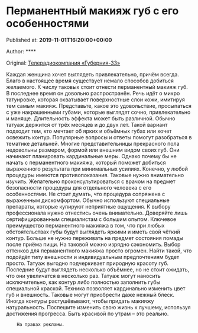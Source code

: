 
# Перманентный макияж губ с его особенностями

Published at: **2019-11-01T16:20:00+00:00**

Author: ****

Original: [Телерадиокомпания «Губерния-33»](http://trc33.ru/news/society/permanentnyy-makiyazh-gub-s-ego-osobennostyami/)

Каждая женщина хочет выглядеть привлекательно, причём всегда. Благо в настоящее время существует немало способов добиться желаемого. К числу таковых стоит отнести перманентный макияж губ. В последнее время он довольно распространён. Речь идёт о микро татуировке, которая охватывает поверхностные слои кожи, имитируя тем самым макияж. Представьте, какое это удовольствие, просыпаться с уже накрашенными губами, которые выглядят сочно, привлекательно и маняще.
Длительность эффекта может быть различной. Обычно татуаж держится от трёх месяцев и до двух лет. Такой вариант подходит тем, кто мечтает об ярких и объёмных губах или хочет освежить контур. Популярные вопросы и ответы помогут разобраться в тематике детальней.
Многие представительницы прекрасного пола недовольны размером, формой или внешним видом своих губ. Они начинают планировать кардинальные меры. Однако почему бы не начать с перманентного макияжа, который поможет добиться выраженного результата при минимальных усилиях. Конечно, у любой процедуры имеются противопоказания. Таковые нужно внимательно изучить. Желательно проконсультироваться с врачом на предмет безопасности процедуры для отдельного человека с его особенностями.
Не стоит думать, что процедура сопряжена с выраженным дискомфортом. Обычно используют специальные препараты, которые купируют неприятные ощущения. К выбору профессионала нужно отнестись очень внимательно. Доверяйте лишь сертифицированным специалистам с большим опытом.
Ключевое преимущество перманентного макияжа в том, что при любых обстоятельствах губы будут выглядеть яркими и иметь свой чёткий контур. Больше не нужно переживать на предмет состояния помады после приёма пищи. На таковой можно изрядно сэкономить. Выбор оттенков для перманентного макияжа просто огромен. Найти такой, что подойдёт типу внешности и индивидуальным предпочтениям будет просто. Татуаж выгодно подчеркивает природную красоту губ. Последние будут выглядеть несколько объёмнее, но не стоит ожидать, что они увеличатся в несколько раз.
Татуаж могут наносить исключительно, как контур либо полностью заполнить губы специальной краской. Техника позволяет кардинально изменить цвет губ и внешность. Таковые могут приобрести даже нежный блеск. Иногда контуры растушёвывают, чтобы придать макияжу натуральность. Поспешите изменить свою жизнь к лучшему, используя достижения прогресса. Быть красивой по утрам – это реально.

        На правах рекламы.
      
